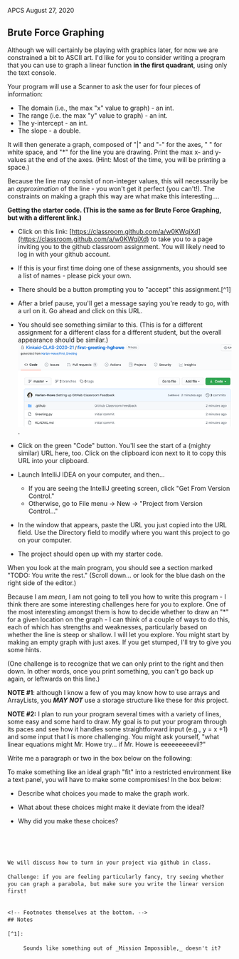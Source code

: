 APCS	August 27, 2020

## Brute Force Graphing ##

Although we will certainly be playing with graphics later, for now we are constrained a bit to ASCII art. I'd like for you to consider writing a program that you can use to graph a linear function **in the first quadrant**, using only the text console.

Your program will use a Scanner to ask the user for four pieces of information: 



*   The domain (i.e., the max "x" value to graph) - an int.
*   The range (i.e. the max "y" value to graph) - an int.
*   The y-intercept - an int.
*   The slope - a double. 

It will then generate a graph, composed of "|" and "-" for the axes, " " for white space, and "*" for the line you are drawing. Print the max x- and y-values at the end of the axes. (Hint: Most of the time, you will be printing a space.) 

Because the line may consist of non-integer values, this will necessarily be an _approximation_ of the line - you won't get it perfect (you can't!). The constraints on making a graph this way are what make this interesting….

**Getting the starter code. (This is the same as for Brute Force Graphing, but with a different link.)**

*   Click on this link: [https://classroom.github.com/a/w0KWqiXd](https://classroom.github.com/a/w0KWqiXd) to take you to a page inviting you to the github classroom assignment. You will likely need to log in with your github account.
*   If this is your first time doing one of these assignments, you should see a list of names - please pick your own.
*   There should be a button prompting you to "accept" this assignment.[^1]


*   After a brief pause, you'll get a message saying you're ready to go, with a url on it. Go ahead and click on this URL.
*   You should see something similar to this. (This is for a different assignment for a different class for a different student, but the overall appearance should be similar.) <br /><img src = "images/image1.png" width = "750px">.
*   Click on the green "Code" button. You'll see the start of a (mighty similar) URL here, too. Click on the clipboard icon next to it to copy this URL into your clipboard.
*   Launch IntelliJ IDEA on your computer, and then…
    *   If you are seeing the IntelliJ greeting screen, click "Get From Version Control."
    *   Otherwise, go to File menu → New → "Project from Version Control…"
*   In the window that appears, paste the URL you just copied into the URL field.  Use the Directory field to modify where you want this project to go on your computer.
*   The project should open up with my starter code.

When you look at the main program, you should see a section marked "TODO: You write the rest." (Scroll down… or look for the blue dash on the right side of the editor.)

Because I am _mean_, I am not going to tell you how to write this program - I think there are some interesting challenges here for you to explore. One of the most interesting amongst them is how to decide whether to draw an "*" for a given location on the graph - I can think of a couple of ways to do this, each of which has strengths and weaknesses, particularly based on whether the line is steep or shallow. I will let you explore. You might start by making an empty graph with just axes.  If you get  stumped, I'll try to give you some hints. 

(One challenge is to recognize that we can only print to the right and then down. In other words, once you print something, you can't go back up again, or leftwards on this line.)

**NOTE #1**: although I know a few of you may know how to use arrays and ArrayLists, you **_MAY_** **_NOT_** use a storage structure like these for _this_ project.

**NOTE #2:** I plan to run your program several times with a variety of lines, some easy and some hard to draw. My goal is to put your program through its paces and see how it handles some straightforward input (e.g., y = x +1) and some input that I is more challenging. You might ask yourself, "what linear equations might Mr. Howe try… if Mr. Howe is eeeeeeeeevil?"

Write me a paragraph or two in the box below on the following:

To make something like an ideal graph "fit" into a restricted environment like a text panel, you will have to make some compromises! In the box below:



*   Describe what choices you made to make the graph work.  
*   What about these choices might make it deviate from the ideal? 
*   Why did you make these choices? 

    ```

```



We will discuss how to turn in your project via github in class.

Challenge: if you are feeling particularly fancy, try seeing whether you can graph a parabola, but make sure you write the linear version first!


<!-- Footnotes themselves at the bottom. -->
## Notes

[^1]:

     Sounds like something out of _Mission Impossible,_ doesn't it?
